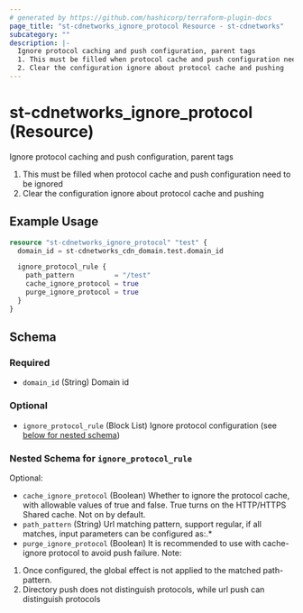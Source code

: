 ```yaml
---
# generated by https://github.com/hashicorp/terraform-plugin-docs
page_title: "st-cdnetworks_ignore_protocol Resource - st-cdnetworks"
subcategory: ""
description: |-
  Ignore protocol caching and push configuration, parent tags
  1. This must be filled when protocol cache and push configuration need to be ignored
  2. Clear the configuration ignore about protocol cache and pushing
---
```


# st-cdnetworks_ignore_protocol (Resource)

Ignore protocol caching and push configuration, parent tags
1. This must be filled when protocol cache and push configuration need to be ignored
2. Clear the configuration ignore about protocol cache and pushing

## Example Usage

```terraform
resource "st-cdnetworks_ignore_protocol" "test" {
  domain_id = st-cdnetworks_cdn_domain.test.domain_id

  ignore_protocol_rule {
    path_pattern          = "/test"
    cache_ignore_protocol = true
    purge_ignore_protocol = true
  }
}
```

<!-- schema generated by tfplugindocs -->
## Schema

### Required

- `domain_id` (String) Domain id

### Optional

- `ignore_protocol_rule` (Block List) Ignore protocol configuration (see [below for nested schema](#nestedblock--ignore_protocol_rule))

<a id="nestedblock--ignore_protocol_rule"></a>
### Nested Schema for `ignore_protocol_rule`

Optional:

- `cache_ignore_protocol` (Boolean) Whether to ignore the protocol cache, with allowable values of true and false. True turns on the HTTP/HTTPS Shared cache. Not on by default.
- `path_pattern` (String) Url matching pattern, support regular, if all matches, input parameters can be configured as:.*
- `purge_ignore_protocol` (Boolean) It is recommended to use with cache-ignore protocol to avoid push failure.
Note:
1. Once configured, the global effect is not applied to the matched path-pattern.
2. Directory push does not distinguish protocols, while url push can distinguish protocols

